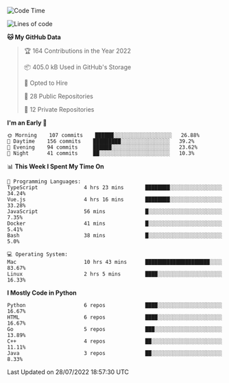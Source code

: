 <!--START_SECTION:waka-->
![Code Time](http://img.shields.io/badge/Code%20Time-0%20secs-blue)

![Lines of code](https://img.shields.io/badge/From%20Hello%20World%20I%27ve%20Written-983%20Thousand%20lines%20of%20code-blue)

**🐱 My GitHub Data** 

> 🏆 164 Contributions in the Year 2022
 > 
> 📦 405.0 kB Used in GitHub's Storage 
 > 
> 💼 Opted to Hire
 > 
> 📜 28 Public Repositories 
 > 
> 🔑 12 Private Repositories  
 > 
**I'm an Early 🐤** 

```text
🌞 Morning    107 commits    ██████░░░░░░░░░░░░░░░░░░░   26.88% 
🌆 Daytime    156 commits    █████████░░░░░░░░░░░░░░░░   39.2% 
🌃 Evening    94 commits     ██████░░░░░░░░░░░░░░░░░░░   23.62% 
🌙 Night      41 commits     ██░░░░░░░░░░░░░░░░░░░░░░░   10.3%

```


📊 **This Week I Spent My Time On** 

```text
💬 Programming Languages: 
TypeScript               4 hrs 23 mins       ████████░░░░░░░░░░░░░░░░░   34.24% 
Vue.js                   4 hrs 16 mins       ████████░░░░░░░░░░░░░░░░░   33.28% 
JavaScript               56 mins             █░░░░░░░░░░░░░░░░░░░░░░░░   7.35% 
Docker                   41 mins             █░░░░░░░░░░░░░░░░░░░░░░░░   5.41% 
Bash                     38 mins             █░░░░░░░░░░░░░░░░░░░░░░░░   5.0%

💻 Operating System: 
Mac                      10 hrs 43 mins      █████████████████████░░░░   83.67% 
Linux                    2 hrs 5 mins        ████░░░░░░░░░░░░░░░░░░░░░   16.33%

```

**I Mostly Code in Python** 

```text
Python                   6 repos             ████░░░░░░░░░░░░░░░░░░░░░   16.67% 
HTML                     6 repos             ████░░░░░░░░░░░░░░░░░░░░░   16.67% 
Go                       5 repos             ███░░░░░░░░░░░░░░░░░░░░░░   13.89% 
C++                      4 repos             ██░░░░░░░░░░░░░░░░░░░░░░░   11.11% 
Java                     3 repos             ██░░░░░░░░░░░░░░░░░░░░░░░   8.33%

```



 Last Updated on 28/07/2022 18:57:30 UTC
<!--END_SECTION:waka-->
